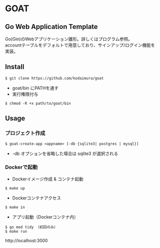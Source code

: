 # GOAT
## Go Web Application Template
Go(Gin)のWebアプリケーション雛形。詳しくはプログラム参照。  
accountテーブルをデフォルトで用意しており、サインアップ/ログイン機能を実装。

## Install
```
$ git clone https://github.com/kodaimura/goat
```
* goat/bin にPATHを通す
* 実行権限付与

```
$ chmod -R +x path/to/goat/bin
```

## Usage
### プロジェクト作成
```
$ goat-create-app <appname> [-db {sqlite3| postgres | mysql}]
```
* -db オプションを省略した場合は sqlite3 が選択される

### Dockerで起動
* Dockerイメージ作成 & コンテナ起動
```
$ make up
```
* Dockerコンテナアクセス
```
$ make in
```
* アプリ起動（Dockerコンテナ内）
```
$ go mod tidy （初回のみ）
$ make run
```
http://localhost:3000
